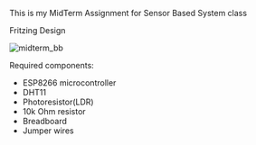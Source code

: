 This is my MidTerm Assignment for Sensor Based System class

Fritzing Design

![midterm_bb](https://github.com/ImanZulhakim/SensorBased/assets/92504870/2c745ba3-0ccc-449a-9559-55acbd20e364)


Required components:

- ESP8266 microcontroller
- DHT11
- Photoresistor(LDR)
- 10k Ohm resistor
- Breadboard
- Jumper wires

